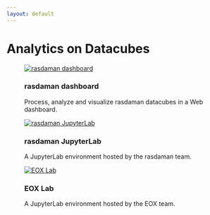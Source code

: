 ```yaml
---
layout: default
---
```


<h1 class="cards-page-title">Analytics on Datacubes</h1>

<div class="cards-paragraph">
    <div class="portfolio e-shop">
            <div class="row">
                <div class="col-xs-12 products-carousel">
                    <div class="gallery portfolio-grid portfolio-animation-std products-carousel-itself">
                        <div class="gallery-cell col-xs-12 col-sm-6 col-md-4 col-lg-4">
                            <figure class="gallery-item shop-item card-item">
                                <a href="https://fairicube.rasdaman.com/rasdaman-dashboard/" target="_blank">
                                    <img src="{{ "images/rasdaman-dashboard.webp" | relative_url }}" alt="rasdaman dashboard">
                                </a>
                                <h3>rasdaman dashboard</h3>
                                <p>
                                    Process, analyze and visualize rasdaman datacubes in a Web dashboard.
                                </p>
                            </figure>
                        </div>
                        <div class="gallery-cell col-xs-12 col-sm-6 col-md-4 col-lg-4">
                            <figure class="gallery-item shop-item card-item">
                                <a href="https://fairicube.rasdaman.com/jhub/" target="_blank">
                                    <img src="{{ "images/rasdaman-jupyterlab.png" | relative_url }}" alt="rasdaman JupyterLab">
                                </a>
                                <h3>rasdaman JupyterLab</h3>
                                <p>
                                    A JupyterLab environment hosted by the rasdaman team.
                                </p>
                            </figure>
                        </div>
                        <div class="gallery-cell col-xs-12 col-sm-6 col-md-4 col-lg-4">
                            <figure class="gallery-item shop-item card-item">
                                <a href="https://eoxhub.fairicube.eu/" target="_blank">
                                    <img src="{{ "images/eox-lab.webp" | relative_url }}" alt="EOX Lab">
                                </a>
                                <h3>EOX Lab</h3>
                                <p>
                                    A JupyterLab environment hosted by the EOX team.
                                </p>
                            </figure>
                        </div>
                    </div>
                </div>
            </div>
    </div>
</div>
